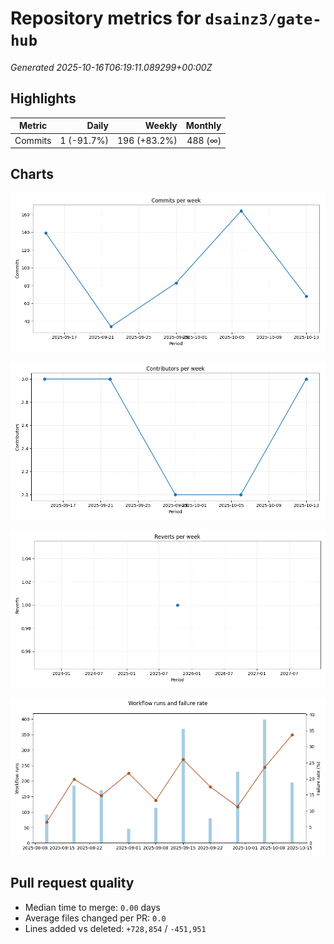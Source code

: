 # Repository metrics for `dsainz3/gate-hub`

_Generated 2025-10-16T06:19:11.089299+00:00Z_

## Highlights

| Metric | Daily | Weekly | Monthly |
| --- | ---: | ---: | ---: |
| Commits | 1 (-91.7%) | 196 (+83.2%) | 488 (∞) |

## Charts

![Commits per week](./commits_per_week.png)

![Contributors per week](./contributors_per_week.png)

![Reverts per week](./reverts_per_week.png)

![CI health](./ci_failure_rate.png)

## Pull request quality

* Median time to merge: `0.00` days
* Average files changed per PR: `0.0`
* Lines added vs deleted: `+728,854` / `-451,951`
